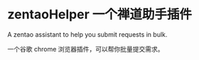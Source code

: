 # zentaoHelper 一个禅道助手插件

A zentao assistant to help you submit requests in bulk.

一个谷歌 chrome 浏览器插件，可以帮你批量提交需求。
